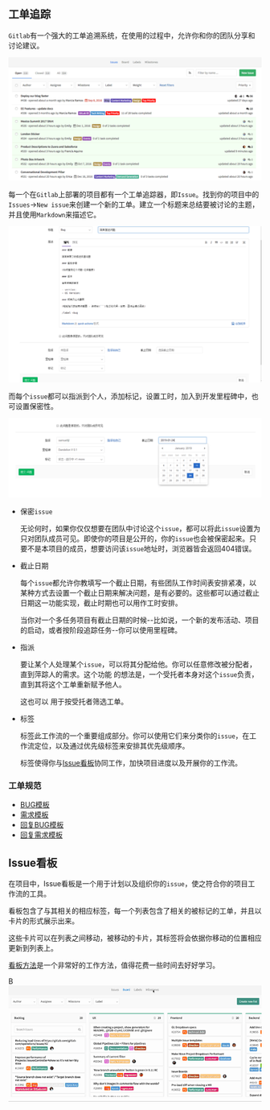## 工单追踪

`Gitlab`有一个强大的工单追溯系统，在使用的过程中，允许你和你的团队分享和讨论建议。

![issue tracker - view list](../../image/issue-tracker-list-view.png)

每一个在`Gitlab`上部署的项目都有一个工单追踪器，即`Issue`。找到你的项目中的`Issues`->`New issue`来创建一个新的工单。建立一个标题来总结要被讨论的主题，并且使用`Markdown`来描述它。

![new issue](../../image/create-new-issue.png)

而每个`issue`都可以指派到个人，添加标记，设置工时，加入到开发里程碑中，也可设置保密性。

![additional settings](../../image/issue-features-view.png)

- 保密`issue`

  无论何时，如果你仅仅想要在团队中讨论这个`issue`，都可以将此`issue`设置为只对团队成员可见。即使你的项目是公开的，你的`issue`也会被保密起来。只要不是本项目的成员，想要访问该`issue`地址时，浏览器皆会返回404错误。

- 截止日期

  每个`issue`都允许你教填写一个截止日期，有些团队工作时间表安排紧凑，以某种方式去设置一个截止日期来解决问题，是有必要的。这些都可以通过截止日期这一功能实现，截止时期也可以用作工时安排。

  当你对一个多任务项目有截止日期的时候--比如说，一个新的发布活动、项目的启动，或者按阶段追踪任务--你可以使用里程碑。

- 指派

  要让某个人处理某个`issue`，可以将其分配给他。你可以任意修改被分配者，直到萍踪人的需求。这个功能 的想法是，一个受托者本身对这个`issue`负责，直到其将这个工单重新赋予他人。

  这也可以 用于按受托者筛选工单。

- 标签

  标签此工作流的一个重要组成部分。你可以使用它们来分类你的`issue`，在工作流定位，以及通过优先级标签来安排其优先级顺序。

  标签使得你与[Issue看板](工作流程#Issue看板)协同工作，加快项目进度以及开展你的工作流。

### 工单规范

- [BUG模板](../WorkFlow/需求和BUG模板/BUG.md)
- [需求模板](../WorkFlow/需求和BUG模板/FEATURE.md)
- [回复BUG模板](../WorkFlow/需求和BUG模板/REPLY_BUG.md)
- [回复需求模板](../WorkFlow/需求和BUG模板/REPLY_FEATURE.md)

## Issue看板

在项目中，Issue看板是一个用于计划以及组织你的`issue`，使之符合你的项目工作流的工具。

看板包含了与其相关的相应标签，每一个列表包含了相关的被标记的工单，并且以卡片的形式展示出来。

这些卡片可以在列表之间移动，被移动的卡片，其标签将会依据你移动的位置相应更新到列表上。

[看板方法]()是一个非常好的工作方法，值得花费一些时间去好好学习。

B
![issue board](../../image/issue-board.gif)
